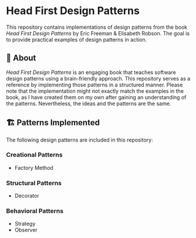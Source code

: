 # Head First Design Patterns  

This repository contains implementations of design patterns from the book *Head First Design Patterns* by Eric Freeman & Elisabeth Robson. The goal is to provide practical examples of design patterns in action.

## 📖 About  

*Head First Design Patterns* is an engaging book that teaches software design patterns using a brain-friendly approach. This repository serves as a reference by implementing those patterns in a structured manner.
Please note that the implementation might not exactly match the examples in the book, as I have created them on my own after gaining an understanding of the patterns. Nevertheless, the ideas and the patterns are the same.

## 🏗️ Patterns Implemented  

The following design patterns are included in this repository:  

### Creational Patterns  
- Factory Method  

### Structural Patterns  
- Decorator

### Behavioral Patterns  
- Strategy  
- Observer
